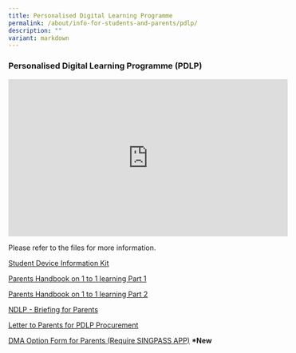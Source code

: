 ```yaml
---
title: Personalised Digital Learning Programme
permalink: /about/info-for-students-and-parents/pdlp/
description: ""
variant: markdown
---
```

### **Personalised Digital Learning Programme (PDLP)**

<iframe width="560" height="315" src="https://www.youtube.com/embed/3FKftVAU4eI" title="YouTube video player" frameborder="0" allow="accelerometer; autoplay; clipboard-write; encrypted-media; gyroscope; picture-in-picture; web-share" allowfullscreen=""></iframe>


Please refer to the files for more information.

[Student Device Information Kit](https://drive.google.com/file/d/1ojFp_xdtasjXfEQlAwtFfMCa9890vzZ1/view?usp=sharing)  
  
[Parents Handbook on 1 to 1 learning Part 1](https://drive.google.com/file/d/1hxKEl0iYWxRcR3771TWKmPM8wn_pT4FN/view?usp=drive_link) 

[Parents Handbook on 1 to 1 learning Part 2](https://drive.google.com/file/d/1LKeGVWkAuGzF7nvMqb8c8r0Yix1lnQJB/view?usp=drive_link) 
  
[NDLP - Briefing for Parents](https://drive.google.com/file/d/1QwvftSHMTIc-p4uBbNt1C2hxziPHZasV/view?usp=drive_link)&nbsp;&nbsp;
  
[Letter to Parents for PDLP Procurement](https://drive.google.com/file/d/1bOdtzeZvKiYM1-9nJPCNOu96D_QDjLRE/view?usp=drive_link)

[DMA Option Form for Parents (Require SINGPASS APP)](https://go.gov.sg/hihsdma)  **\*New**